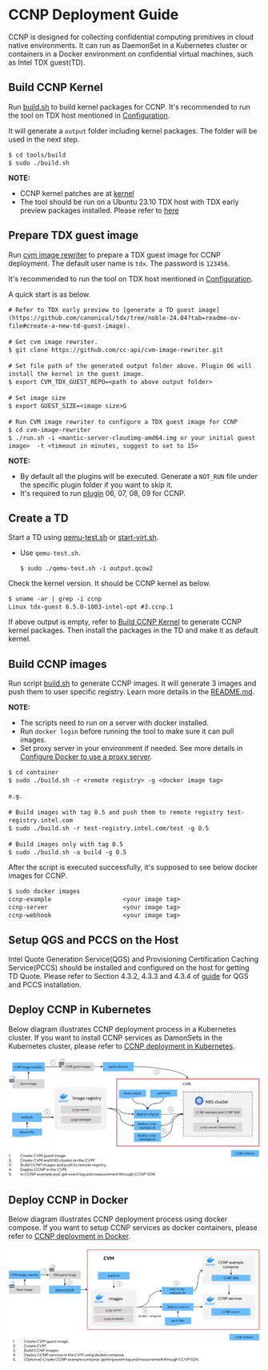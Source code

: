 # CCNP Deployment Guide

CCNP is designed for collecting confidential computing primitives in cloud native environments. It can run as DaemonSet in a Kubernetes cluster or containers in a Docker environment on confidential virtual machines, such as Intel TDX guest(TD). 

## Build CCNP Kernel

Run [build.sh](../tools/build/build.sh) to build kernel packages for CCNP. It's recommended to run the tool on TDX host mentioned in [Configuration](../README.md#configuration).

It will generate a `output` folder including kernel packages. The folder will be used in the next step.
```
$ cd tools/build
$ sudo ./build.sh
```

**NOTE:**
  - CCNP kernel patches are at [kernel](../tools/build/kernel/)
  - The tool should be run on a Ubuntu 23.10 TDX host with TDX early preview packages installed. Please refer to [here](https://github.com/canonical/tdx)


## Prepare TDX guest image

Run [cvm image rewriter](https://github.com/cc-api/cvm-image-rewriter) to prepare a TDX guest image for CCNP deployment. The default user name is `tdx`. The password is `123456`.

It's recommended to run the tool on TDX host mentioned in [Configuration](../README.md#configuration).

A quick start is as below.

```
# Refer to TDX early preview to [generate a TD guest image](https://github.com/canonical/tdx/tree/noble-24.04?tab=readme-ov-file#create-a-new-td-guest-image).

# Get cvm image rewriter. 
$ git clone https://github.com/cc-api/cvm-image-rewriter.git

# Set file path of the generated output folder above. Plugin 06 will install the kernel in the guest image.
$ export CVM_TDX_GUEST_REPO=<path to above output folder>

# Set image size
$ export GUEST_SIZE=<image size>G

# Run CVM image rewriter to configure a TDX guest image for CCNP
$ cd cvm-image-rewriter
$ ./run.sh -i <mantic-server-cloudimg-amd64.img or your initial guest image>  -t <timeout in minutes, suggest to set to 15>
```

**NOTE:**
 - By default all the plugins will be executed. Generate a `NOT_RUN` file under the specific plugin folder if you want to skip it.
 - It's required to run [plugin](https://github.com/cc-api/cvm-image-rewriter/tree/main/plugins) 06, 07, 08, 09 for CCNP.


## Create a TD

Start a TD using [qemu-test.sh](../tools/cvm-image-rewriter/qemu-test.sh) or [start-virt.sh](../tools/cvm-image-rewriter/start-virt.sh).

 - Use `qemu-test.sh`.
    ```
    $ sudo ./qemu-test.sh -i output.qcow2
    ```

Check the kernel version. It should be CCNP kernel as below.

```
$ uname -ar | grep -i ccnp
Linux tdx-guest 6.5.0-1003-intel-opt #3.ccnp.1
```

If above output is empty, refer to [Build CCNP Kernel](#build-ccnp-kernel) to generate CCNP kernel packages. Then install the packages in the TD and make it as default kernel.

## Build CCNP images

Run script [build.sh](../container/build.sh) to generate CCNP images. It will generate 3 images and push them to user specific registry. Learn more details in the [README.md](../container/README.md).

**NOTE:**
  - The scripts need to run on a server with docker installed.
  - Run `docker login` before running the tool to make sure it can pull images.
  - Set proxy server in your environment if needed. See more details in [Configure Docker to use a proxy server](https://docs.docker.com/network/proxy/).

```
$ cd container
$ sudo ./build.sh -r <remote registry> -g <docker image tag>

e.g.

# Build images with tag 0.5 and push them to remote registry test-registry.intel.com
$ sudo ./build.sh -r test-registry.intel.com/test -g 0.5

# Build images only with tag 0.5
$ sudo ./build.sh -a build -g 0.5
```

After the script is executed successfully, it's supposed to see below docker images for CCNP.

```
$ sudo docker images
ccnp-example                    <your image tag>
ccnp-server                     <your image tag>
ccnp-webhook                    <your image tag>
```

## Setup QGS and PCCS on the Host

Intel Quote Generation Service(QGS) and Provisioning Certification Caching Service(PCCS) should be installed and configured on the host for getting TD Quote. Please refer to Section 4.3.2, 4.3.3 and 4.3.4 of [guide](https://www.intel.com/content/www/us/en/content-details/789198/whitepaper-linux-stacks-for-intel-trust-domain-extensions-1-5.html)
for QGS and PCCS installation.


## Deploy CCNP in Kubernetes

Below diagram illustrates CCNP deployment process in a Kubernetes cluster. If you want to install CCNP services as DamonSets in the Kubernetes cluster, please refer to [CCNP deployment in Kubernetes](./kubernetes/README.md).

![Deployment diagram](../docs/ccnp-deployment-k8s.png)


## Deploy CCNP in Docker

Below diagram illustrates CCNP deployment process using docker compose. If you want to setup CCNP services as docker containers, please refer to [CCNP deployment in Docker](./docker-compose/README.md).

![Deployment diagram](../docs/ccnp-deployment-docker.png)
